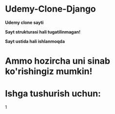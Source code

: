 # Udemy-Clone-Django

**Udemy clone sayti**

**Sayt strukturasi hali tugatilinmagan!**

**Sayt ustida hali ishlanmoqda**

# Ammo hozircha uni sinab ko'rishingiz mumkin!

# Ishga tushurish uchun:

1